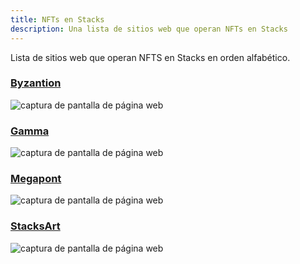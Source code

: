 ```yaml
---
title: NFTs en Stacks
description: Una lista de sitios web que operan NFTs en Stacks
---
```


Lista de sitios web que operan NFTS en Stacks en orden alfabético.

### [Byzantion](https://byzantion.xyz/)

![captura de pantalla de página web](/img/sh_nft_byzantion.png)

### [Gamma](https://gamma.io/)
![captura de pantalla de página web](/img/sh_nft_gamma.png)

### [Megapont](https://www.megapont.com/)

![captura de pantalla de página web](/img/sh_nft_megapont.png)

### [StacksArt](https://www.stacksart.com/)

![captura de pantalla de página web](/img/sh_nft_stacksart.png)

